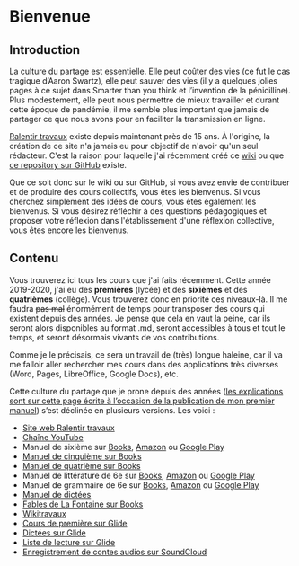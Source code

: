 # Bienvenue

## Introduction

La culture du partage est essentielle. Elle peut coûter des vies (ce fut le cas tragique d’Aaron Swartz), elle peut sauver des vies (il y a quelques jolies pages à ce sujet dans Smarter than you think et l’invention de la pénicilline). Plus modestement, elle peut nous permettre de mieux travailler et durant cette époque de pandémie, il me semble plus important que jamais de partager ce que nous avons pour en faciliter la transmission en ligne.

[Ralentir travaux](https://www.ralentirtravaux.com/) existe depuis maintenant près de 15 ans. À l'origine, la création de ce site n'a jamais eu pour objectif de n'avoir qu'un seul rédacteur. C'est la raison pour laquelle j'ai récemment créé ce [wiki](https://www.ralentirtravaux.com/w/index.php?title=Accueil) ou que [ce repository sur GitHub](https://github.com/YannHY/cours) existe.

Que ce soit donc sur le wiki ou sur GitHub, si vous avez envie de contribuer et de produire des cours collectifs, vous êtes les bienvenus. Si vous cherchez simplement des idées de cours, vous êtes également les bienvenus. Si vous désirez réfléchir à des questions pédagogiques et proposer votre réflexion dans l'établissement d'une réflexion collective, vous êtes encore les bienvenus.

## Contenu

Vous trouverez ici tous les cours que j'ai faits récemment. Cette année 2019-2020, j'ai eu des **premières** (lycée) et des **sixièmes** et des **quatrièmes** (collège). Vous trouverez donc en priorité ces niveaux-là. Il me faudra ~~pas mal~~ énormément de temps pour transposer des cours qui existent depuis des années. Je pense que cela en vaut la peine, car ils seront alors disponibles au format .md, seront accessibles à tous et tout le temps, et seront désormais vivants de vos contributions.

Comme je le précisais, ce sera un travail de (très) longue haleine, car il va me falloir aller rechercher mes cours dans des applications très diverses (Word, Pages, LibreOffice, Google Docs), etc.

Cette culture du partage que je prone depuis des années ([les explications sont sur cette page écrite à l’occasion de la publication de mon premier manuel](https://www.ralentirtravaux.com/le_blog/un-manuel-libre-et-gratuit-pour-ipad/)) s’est déclinée en plusieurs versions. Les voici :

- [Site web Ralentir travaux](https://www.ralentirtravaux.com/)
- [Chaîne YouTube](https://www.youtube.com/user/smuuurff)
- Manuel de sixième sur [Books](https://books.apple.com/gb/book/manuel-de-grammaire/id971835630), [Amazon](https://www.amazon.fr/Manuel-litt%C3%A9rature-Sixi%C3%A8me-Yann-Houry-ebook/dp/B00TVBJHQ2) ou [Google Play](https://play.google.com/store/books/details/Yann_Houry_Manuel_de_littérature?id=ylvTBgAAQBAJ)
- [Manuel de cinquième sur Books](https://books.apple.com/gb/book/manuel-de-cinqui%C3%A8me/id936905845)
- [Manuel de quatrième sur Books](https://books.apple.com/gb/book/manuel-de-quatri%C3%A8me/id557577019)
- Manuel de littérature de 6e sur [Books](https://books.apple.com/gb/book/manuel-de-litt%C3%A9rature/id971833570), [Amazon](https://www.amazon.fr/Manuel-litt%C3%A9rature-Sixi%C3%A8me-Yann-Houry-ebook/dp/B00TVBJHQ2) ou [Google Play](https://play.google.com/store/books/details/Yann_Houry_Manuel_de_litt%C3%A9rature?id=ylvTBgAAQBAJ)
- Manuel de grammaire de 6e sur [Books](https://books.apple.com/gb/book/manuel-de-grammaire/id971835630), [Amazon](https://www.amazon.fr/Manuel-grammaire-Sixi%C3%A8me-Yann-Houry-ebook/dp/B00U1OL4XC) ou [Google Play](https://play.google.com/store/books/details/Yann_Houry_Manuel_de_Grammaire?id=Sz3TBgAAQBAJ)
- [Manuel de dictées](https://www.ralentirtravaux.com/manuels/dictees.php)
- [Fables de La Fontaine sur Books](https://books.apple.com/gb/book/les-fables-de-la-fontaine/id846577989)
- [Wikitravaux](https://www.ralentirtravaux.com/w/index.php?title=Accueil)
- [Cours de première sur Glide](https://courspremiere.glideapp.io)
- [Dictées sur Glide](https://dictees.glideapp.io/)
- [Liste de lecture sur Glide](https://lecture.glideapp.io/)
- [Enregistrement de contes audios sur SoundCloud](https://soundcloud.com/user-999818845)
